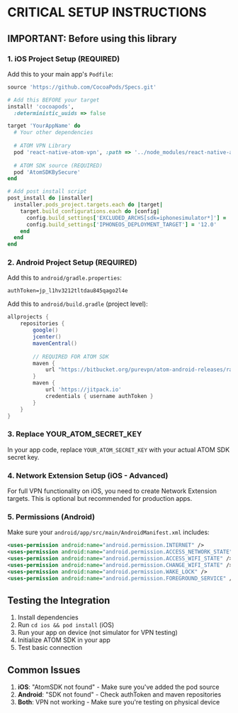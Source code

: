 # CRITICAL SETUP INSTRUCTIONS

## IMPORTANT: Before using this library

### 1. iOS Project Setup (REQUIRED)

Add this to your main app's `Podfile`:

```ruby
source 'https://github.com/CocoaPods/Specs.git'

# Add this BEFORE your target
install! 'cocoapods',
  :deterministic_uuids => false

target 'YourAppName' do
  # Your other dependencies
  
  # ATOM VPN Library
  pod 'react-native-atom-vpn', :path => '../node_modules/react-native-atom-vpn'
  
  # ATOM SDK source (REQUIRED)
  pod 'AtomSDKBySecure'
end

# Add post install script
post_install do |installer|
  installer.pods_project.targets.each do |target|
    target.build_configurations.each do |config|
      config.build_settings['EXCLUDED_ARCHS[sdk=iphonesimulator*]'] = 'arm64'
      config.build_settings['IPHONEOS_DEPLOYMENT_TARGET'] = '12.0'
    end
  end
end
```

### 2. Android Project Setup (REQUIRED)

Add this to `android/gradle.properties`:
```
authToken=jp_l1hv3212tltdau845qago2l4e
```

Add this to `android/build.gradle` (project level):
```gradle
allprojects {
    repositories {
        google()
        jcenter()
        mavenCentral()
        
        // REQUIRED FOR ATOM SDK
        maven { 
            url "https://bitbucket.org/purevpn/atom-android-releases/raw/master"
        }
        maven { 
            url 'https://jitpack.io'
            credentials { username authToken }
        }
    }
}
```

### 3. Replace YOUR_ATOM_SECRET_KEY

In your app code, replace `YOUR_ATOM_SECRET_KEY` with your actual ATOM SDK secret key.

### 4. Network Extension Setup (iOS - Advanced)

For full VPN functionality on iOS, you need to create Network Extension targets. This is optional but recommended for production apps.

### 5. Permissions (Android)

Make sure your `android/app/src/main/AndroidManifest.xml` includes:

```xml
<uses-permission android:name="android.permission.INTERNET" />
<uses-permission android:name="android.permission.ACCESS_NETWORK_STATE" />
<uses-permission android:name="android.permission.ACCESS_WIFI_STATE" />
<uses-permission android:name="android.permission.CHANGE_WIFI_STATE" />
<uses-permission android:name="android.permission.WAKE_LOCK" />
<uses-permission android:name="android.permission.FOREGROUND_SERVICE" />
```

## Testing the Integration

1. Install dependencies
2. Run `cd ios && pod install` (iOS)
3. Run your app on device (not simulator for VPN testing)
4. Initialize ATOM SDK in your app
5. Test basic connection

## Common Issues

1. **iOS**: "AtomSDK not found" - Make sure you've added the pod source
2. **Android**: "SDK not found" - Check authToken and maven repositories  
3. **Both**: VPN not working - Make sure you're testing on physical device